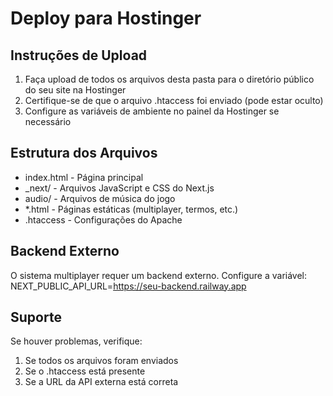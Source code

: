 # Deploy para Hostinger

## Instruções de Upload

1. Faça upload de todos os arquivos desta pasta para o diretório público do seu site na Hostinger
2. Certifique-se de que o arquivo .htaccess foi enviado (pode estar oculto)
3. Configure as variáveis de ambiente no painel da Hostinger se necessário

## Estrutura dos Arquivos

- index.html - Página principal
- _next/ - Arquivos JavaScript e CSS do Next.js
- audio/ - Arquivos de música do jogo
- *.html - Páginas estáticas (multiplayer, termos, etc.)
- .htaccess - Configurações do Apache

## Backend Externo

O sistema multiplayer requer um backend externo. Configure a variável:
NEXT_PUBLIC_API_URL=https://seu-backend.railway.app

## Suporte

Se houver problemas, verifique:
1. Se todos os arquivos foram enviados
2. Se o .htaccess está presente
3. Se a URL da API externa está correta